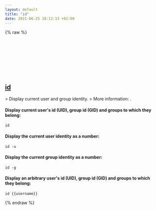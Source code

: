 ```yaml
---
layout: default
title: "id"
date: 2021-06-25 18:12:13 +02:00
---
```

{% raw %}
<h2 id="id">
  <a href="/en/common/id.html">id</a> <a href="#id"><svg class="icon">
    <use href="/assets/images/unicode_sprite.svg#link" />
  </svg></a>
</h2>
> Display current user and group identity.
> More information: <https://www.gnu.org/software/coreutils/id>.

#### Display current user's id (UID), group id (GID) and groups to which they belong:
```shell
id
```
#### Display the current user identity as a number:
```shell
id -u
```
#### Display the current group identity as a number:
```shell
id -g
```
#### Display an arbitrary user's id (UID), group id (GID) and groups to which they belong:
```shell
id {{username}}
```
{% endraw %}